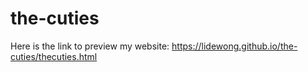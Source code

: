 # the-cuties
Here is the link to preview my website:
https://lidewong.github.io/the-cuties/thecuties.html
